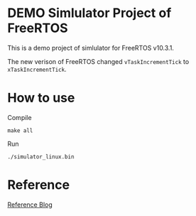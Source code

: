 # DEMO Simlulator Project of FreeRTOS 

This is a demo project of simlulator for FreeRTOS v10.3.1.

The new verison of FreeRTOS changed ```vTaskIncrementTick``` to ```xTaskIncrementTick```.



# How to use

Compile
```shell
make all
```
Run
```shell
./simulator_linux.bin
```


# Reference

[Reference Blog](https://blog.csdn.net/crazyskady/article/details/79405813)